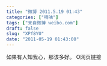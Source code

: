 ```yaml
---
title: "微博 2011.5.19 01:43"
categories: ["嘀咕"]
tags: ["来自微博 weibo.com"]
draft: false
slug: "XPf8YU"
date: "2011-05-19 01:43:00"
---
```


<p>如果有人知我心，那该多好。 O网页链接 ​​​​</p>
